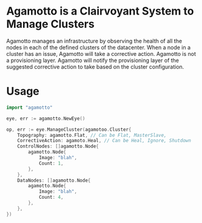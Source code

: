 # Agamotto is a Clairvoyant System to Manage Clusters

Agamotto manages an infrastructure by observing the health of all the nodes in 
each of the defined clusters of the datacenter.  When a node in a cluster has an issue,
Agamotto will take a corrective action.  Agamotto is not a provisioning layer. Agamotto
will notify the provisioning layer of the suggested corrective action to take based
on the cluster configuration.

# Usage
```go
import "agamotto"

eye, err := agamotto.NewEye()

op, err := eye.ManageCluster(agamotoo.Cluster{
    Topography: agamotto.Flat, // Can be Flat, MasterSlave,
    CorrectiveAction: agamoto.Heal, // Can be Heal, Ignore, Shutdown
    ControlNodes: []agamotto.Node{
        agamotto.Node{
            Image: "blah",
            Count: 1,
        },
    },
    DataNodes: []agamotto.Node{
        agamotto.Node{
            Image: "blah",
            Count: 4,
        },
    },
})
```